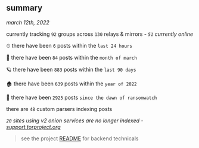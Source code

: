 
## summary
_march 12th, 2022_

currently tracking `92` groups across `130` relays & mirrors - _`51` currently online_

⏲ there have been `6` posts within the `last 24 hours`

🦈 there have been `84` posts within the `month of march`

🪐 there have been `883` posts within the `last 90 days`

🏚 there have been `639` posts within the `year of 2022`

🦕 there have been `2925` posts `since the dawn of ransomwatch`

there are `48` custom parsers indexing posts

_`20` sites using v2 onion services are no longer indexed - [support.torproject.org](https://support.torproject.org/onionservices/v2-deprecation/)_

> see the project [README](https://github.com/thetanz/ransomwatch#ransomwatch--) for backend technicals
